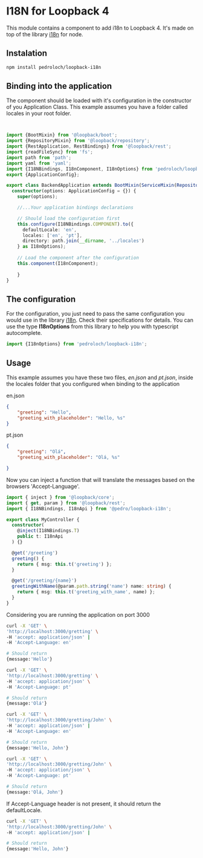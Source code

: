 # I18N for Loopback 4

This module contains a component to add i18n to Loopback 4. It's made on top of the library [i18n](https://www.npmjs.com/package/i18n) for node.

## Instalation

```sh
npm install pedroloch/loopback-i18n
```

## Binding into the application

The component should be loaded with it's configuration in the constructor of you Application Class. This example assumes you have a folder called locales in your root folder.

```ts


import {BootMixin} from '@loopback/boot';
import {RepositoryMixin} from '@loopback/repository';
import {RestApplication, RestBindings} from '@loopback/rest';
import {readFileSync} from 'fs';
import path from 'path';
import yaml from 'yaml';
import {I18NBindings, I18nComponent, I18nOptions} from 'pedroloch/loopback-i18n';
export {ApplicationConfig};

export class BackendApplication extends BootMixin(ServiceMixin(RepositoryMixin(RestApplication))) {
  constructor(options: ApplicationConfig = {}) {
    super(options);

    //...Your application bindings declarations

    // Should load the configuration first
    this.configure(I18NBindings.COMPONENT).to({
      defaultLocale: 'en',
      locales: ['en', 'pt'],
      directory: path.join(__dirname, '../locales')
    } as I18nOptions); 
    
    // Load the component after the configuration
    this.component(I18nComponent);
    
    }
}
```

## The configuration

For the configuration, you just need to pass the same configuration you would use in the library [i18n](https://www.npmjs.com/package/i18n). Check their specifications for details. You can use the type **I18nOptions** from this library to help you with typescript autocomplete.

```ts
import {I18nOptions} from 'pedroloch/loopback-i18n';
```


## Usage

This example assumes you have these two files, *en.json* and *pt.json*, inside the locales folder that you configured when binding to the application

en.json
```json
{
    "greeting": "Hello",
    "greeting_with_placeholder": "Hello, %s"
}
```
pt.json

```json
{
    "greeting": "Olá",
    "greeting_with_placeholder": "Olá, %s"

}
```

Now you can inject a function that will translate the messages based on the browsers 'Accept-Language'. 

```ts
import { inject } from '@loopback/core';
import { get, param } from '@loopback/rest';
import { I18NBindings, I18nApi } from '@pedro/loopback-i18n';

export class MyController {
  constructor(
    @inject(I18NBindings.T)
    public t: I18nApi
  ) {}

  @get('/greeting')
  greeting() {
    return { msg: this.t('greeting') };
  }

  @get('/greeting/{name}')
  greetingWithName(@param.path.string('name') name: string) {
    return { msg: this.t('greeting_with_name', name) };
  }
}
```

Considering you are running the application on port 3000

```sh
curl -X 'GET' \
'http://localhost:3000/gretting' \
-H 'accept: application/json' |
-H 'Accept-Language: en'

# Should return
{message:'Hello'}
```

```sh
curl -X 'GET' \
'http://localhost:3000/gretting' \
-H 'accept: application/json' \
-H 'Accept-Language: pt'

# Should return
{message:'Olá'}
```

```sh
curl -X 'GET' \
'http://localhost:3000/gretting/John' \
-H 'accept: application/json' |
-H 'Accept-Language: en'

# Should return
{message:'Hello, John'}
```

```sh
curl -X 'GET' \
'http://localhost:3000/gretting/John' \
-H 'accept: application/json' \
-H 'Accept-Language: pt'

# Should return
{message:'Olá, John'}
```

If Accept-Language header is not present, it should return the defaultLocale.

```sh
curl -X 'GET' \
'http://localhost:3000/gretting/John' \
-H 'accept: application/json' |

# Should return
{message:'Hello, John'}
```